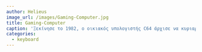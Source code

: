 ```yaml
---
author: Helieus
image_url: /images/Gaming-Computer.jpg
title: Gaming-Computer
caption: 'Ξεκίνησε το 1982, ο οικιακός υπολογιστής C64 άρχισε να κυριαρχεί στη σκηνή του σπιτιού σε όλη τη δεκαετία του '80. Εκατομμύρια μονάδες πωλήθηκαν σε ολόκληρο τον κόσμο και έχουν ιδιαίτερη θέση στις καρδιές των πρώην ιδιοκτητών τους.'
categories:
  - keyboard
---
```

